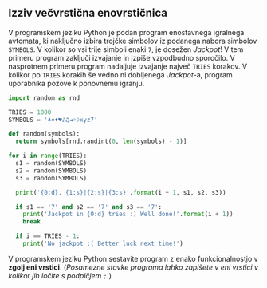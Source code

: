 ## Izziv večvrstična enovrstičnica

V programskem jeziku Python je podan program enostavnega igralnega avtomata, ki naključno izbira trojčke simbolov iz podanega nabora simbolov `SYMBOLS`. V kolikor so vsi trije simboli enaki `7`, je dosežen _Jackpot_! V tem primeru program zaključi izvajanje in izpiše vzpodbudno sporočilo. V nasprotnem primeru program nadaljuje izvajanje največ `TRIES` korakov. V kolikor po `TRIES` korakih še vedno ni dobljenega _Jackpot_-a, program uporabnika pozove k ponovnemu igranju.

```py
import random as rnd

TRIES = 1000
SYMBOLS = '♣♠♦♥♪♫◄☼☽xyz7'

def random(symbols):
  return symbols[rnd.randint(0, len(symbols) - 1)]

for i in range(TRIES):
  s1 = random(SYMBOLS)
  s2 = random(SYMBOLS)
  s3 = random(SYMBOLS)

  print('{0:d}. {1:s}|{2:s}|{3:s}'.format(i + 1, s1, s2, s3))

  if s1 == '7' and s2 == '7' and s3 == '7':
    print('Jackpot in {0:d} tries :) Well done!'.format(i + 1))
    break

  if i == TRIES - 1:
    print('No jackpot :( Better luck next time!')
```

V programskem jeziku Python sestavite program z enako funkcionalnostjo v **zgolj eni vrstici**. (_Posamezne stavke programa lahko zapišete v eni vrstici v kolikor jih ločite s podpičjem `;`._)
